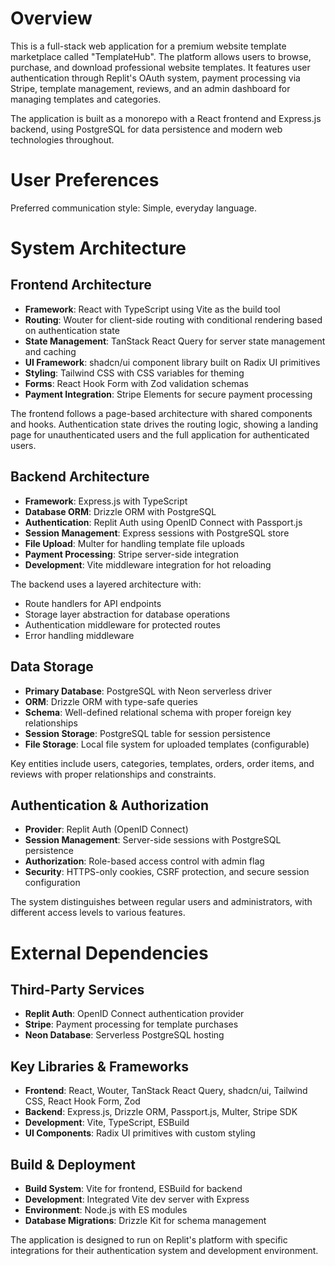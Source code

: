 # Overview

This is a full-stack web application for a premium website template marketplace called "TemplateHub". The platform allows users to browse, purchase, and download professional website templates. It features user authentication through Replit's OAuth system, payment processing via Stripe, template management, reviews, and an admin dashboard for managing templates and categories.

The application is built as a monorepo with a React frontend and Express.js backend, using PostgreSQL for data persistence and modern web technologies throughout.

# User Preferences

Preferred communication style: Simple, everyday language.

# System Architecture

## Frontend Architecture
- **Framework**: React with TypeScript using Vite as the build tool
- **Routing**: Wouter for client-side routing with conditional rendering based on authentication state
- **State Management**: TanStack React Query for server state management and caching
- **UI Framework**: shadcn/ui component library built on Radix UI primitives
- **Styling**: Tailwind CSS with CSS variables for theming
- **Forms**: React Hook Form with Zod validation schemas
- **Payment Integration**: Stripe Elements for secure payment processing

The frontend follows a page-based architecture with shared components and hooks. Authentication state drives the routing logic, showing a landing page for unauthenticated users and the full application for authenticated users.

## Backend Architecture
- **Framework**: Express.js with TypeScript
- **Database ORM**: Drizzle ORM with PostgreSQL
- **Authentication**: Replit Auth using OpenID Connect with Passport.js
- **Session Management**: Express sessions with PostgreSQL store
- **File Upload**: Multer for handling template file uploads
- **Payment Processing**: Stripe server-side integration
- **Development**: Vite middleware integration for hot reloading

The backend uses a layered architecture with:
- Route handlers for API endpoints
- Storage layer abstraction for database operations
- Authentication middleware for protected routes
- Error handling middleware

## Data Storage
- **Primary Database**: PostgreSQL with Neon serverless driver
- **ORM**: Drizzle ORM with type-safe queries
- **Schema**: Well-defined relational schema with proper foreign key relationships
- **Session Storage**: PostgreSQL table for session persistence
- **File Storage**: Local file system for uploaded templates (configurable)

Key entities include users, categories, templates, orders, order items, and reviews with proper relationships and constraints.

## Authentication & Authorization
- **Provider**: Replit Auth (OpenID Connect)
- **Session Management**: Server-side sessions with PostgreSQL persistence
- **Authorization**: Role-based access control with admin flag
- **Security**: HTTPS-only cookies, CSRF protection, and secure session configuration

The system distinguishes between regular users and administrators, with different access levels to various features.

# External Dependencies

## Third-Party Services
- **Replit Auth**: OpenID Connect authentication provider
- **Stripe**: Payment processing for template purchases
- **Neon Database**: Serverless PostgreSQL hosting

## Key Libraries & Frameworks
- **Frontend**: React, Wouter, TanStack React Query, shadcn/ui, Tailwind CSS, React Hook Form, Zod
- **Backend**: Express.js, Drizzle ORM, Passport.js, Multer, Stripe SDK
- **Development**: Vite, TypeScript, ESBuild
- **UI Components**: Radix UI primitives with custom styling

## Build & Deployment
- **Build System**: Vite for frontend, ESBuild for backend
- **Development**: Integrated Vite dev server with Express
- **Environment**: Node.js with ES modules
- **Database Migrations**: Drizzle Kit for schema management

The application is designed to run on Replit's platform with specific integrations for their authentication system and development environment.
